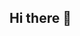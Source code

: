 ## Hi there 👋

<!--
**nmirzayeva/nmirzayeva** is a ✨ _special_ ✨ repository because its `README.md` (this file) appears on your GitHub profile.

Here are some ideas to get you started:

- 🔭 I’m currently working on ...
- 🌱 I’m currently learning ...
- 👯 I’m looking to collaborate on ...
- 💬 Ask me about ...
- 📫 How to reach me: MyMail
- 😄 Pronouns: ...
- ⚡ Fun fact: ...
-->
